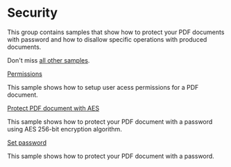 # Security
This group contains samples that show how to protect your PDF documents with password and how to disallow specific operations with produced documents.

Don't miss [all other samples](/Samples).

[Permissions](/Samples/Security/Permissions)

This sample shows how to setup user acess permissions for a PDF document.

[Protect PDF document with AES](/Samples/Security/ProtectDocumentWithAes)

This sample shows how to protect your PDF document with a password using AES 256-bit encryption algorithm.

[Set password](/Samples/Security/SetPassword)

This sample shows how to protect your PDF document with a password.
